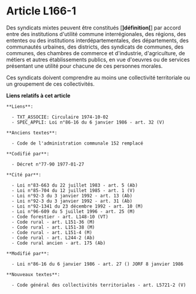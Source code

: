 # Article L166-1

Des syndicats mixtes peuvent être constitués [**]définition[**] par accord entre des institutions d'utilité commune
interrégionales, des régions, des ententes ou des institutions interdépartementales, des départements, des communautés
urbaines, des districts, des syndicats de communes, des communes, des chambres de commerce et d'industrie, d'agriculture, de
métiers et autres établissements publics, en vue d'oeuvres ou de services présentant une utilité pour chacune de ces
personnes morales.

Ces syndicats doivent comprendre au moins une collectivité territoriale ou un groupement de ces collectivités.

**Liens relatifs à cet article**

	**Liens**:

	  - TXT_ASSOCIE: Circulaire 1974-10-02
	  - SPEC_APPLI: Loi n°86-16 du 6 janvier 1986 - art. 32 (V)

	**Anciens textes**:

	  - Code de l'administration communale 152 remplacé

	**Codifié par**:

	  - Décret n°77-90 1977-01-27

	**Cité par**:

	  - Loi n°83-663 du 22 juillet 1983 - art. 5 (Ab)
	  - Loi n°85-704 du 12 juillet 1985 - art. 1 (V)
	  - Loi n°92-3 du 3 janvier 1992 - art. 13 (Ab)
	  - Loi n°92-3 du 3 janvier 1992 - art. 31 (Ab)
	  - Loi n°92-1341 du 23 décembre 1992 - art. 10 (M)
	  - Loi n°96-609 du 5 juillet 1996 - art. 25 (M)
	  - Code forestier - art. L148-10 (VT)
	  - Code rural - art. L151-36 (M)
	  - Code rural - art. L151-38 (M)
	  - Code rural - art. L151-4 (M)
	  - Code rural - art. L244-2 (Ab)
	  - Code rural ancien - art. 175 (Ab)

	**Modifié par**:

	  - Loi n°86-16 du 6 janvier 1986 - art. 27 () JORF 8 janvier 1986

	**Nouveaux textes**:

	  - Code général des collectivités territoriales - art. L5721-2 (V)

